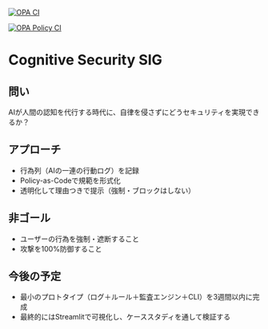 [![OPA CI](https://github.com/amishuto/cognitive-security-sig/actions/workflows/opa-ci.yml/badge.svg)](https://github.com/amishuto/cognitive-security-sig/actions/workflows/opa-ci.yml)

[![OPA Policy CI](https://github.com/amishuto/cognitive-security-sig/actions/workflows/opa-ci.yml/badge.svg)](https://github.com/amishuto/cognitive-security-sig/actions/workflows/opa-ci.yml)
# Cognitive Security SIG

## 問い
AIが人間の認知を代行する時代に、自律を侵さずにどうセキュリティを実現できるか？

## アプローチ
- 行為列（AIの一連の行動ログ）を記録
- Policy-as-Codeで規範を形式化
- 透明化して理由つきで提示（強制・ブロックはしない）

## 非ゴール
- ユーザーの行為を強制・遮断すること
- 攻撃を100%防御すること

## 今後の予定
- 最小のプロトタイプ（ログ＋ルール＋監査エンジン＋CLI）を3週間以内に完成
- 最終的にはStreamlitで可視化し、ケーススタディを通して検証する
